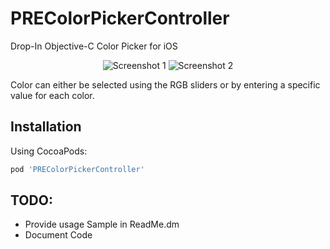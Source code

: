 PREColorPickerController
=============

Drop-In Objective-C Color Picker for iOS

<p align="center" >
  <img src="https://raw.githubusercontent.com/pres/PREColorPickerController/master//screenshots/01.png" alt="Screenshot 1" title="Screenshot 1">   <img src="https://raw.githubusercontent.com/pres/PREColorPickerController/master//screenshots/02.png" alt="Screenshot 2" title="Screenshot 2">
</p>

Color can either be selected using the RGB sliders or by entering a specific value for each color.

## Installation

Using CocoaPods:

```ruby
pod 'PREColorPickerController'
```

## TODO:
- Provide usage Sample in ReadMe.dm
- Document Code
